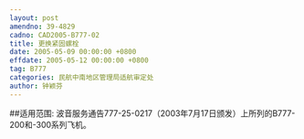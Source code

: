 ```yaml
---
layout: post
amendno: 39-4829
cadno: CAD2005-B777-02
title: 更换紧固螺栓
date: 2005-05-09 00:00:00 +0800
effdate: 2005-05-12 00:00:00 +0800
tag: B777
categories: 民航中南地区管理局适航审定处
author: 钟颖芬
---
```


##适用范围:
波音服务通告777-25-0217（2003年7月17日颁发）上所列的B777-200和-300系列飞机。

